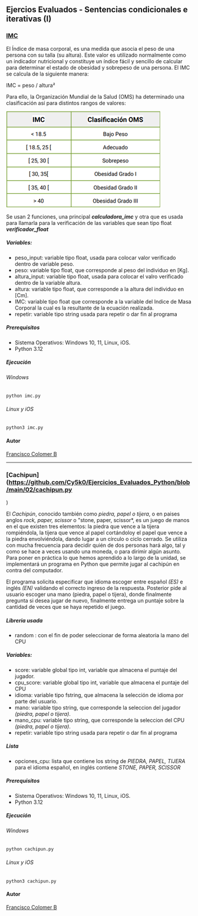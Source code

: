 ## Ejercios Evaluados - Sentencias condicionales e iterativas (I)

### [IMC](https://github.com/Cy5k0/Ejercicios_Evaluados_Python/blob/main/02/imc.py)

El Índice de masa corporal, es una medida que asocia el peso de una persona con su talla (su altura). Este valor es utilizado normalmente como un indicador nutricional y constituye un índice fácil y sencillo de calcular para determinar el estado de obesidad y sobrepeso de una persona. El IMC se calcula de la siguiente manera:

IMC = peso / altura²

Para ello, la Organización Mundial de la Salud (OMS) ha determinado una clasificación así para distintos rangos de valores:

![alt text](image.png)


Se usan 2 funciones, una principal ***calculadora_imc*** y otra que es usada para llamarla para la verificación de las variables que sean tipo float ***verificador_float***

##### Variables: 

- peso_input: variable tipo float, usada para colocar valor verificado dentro de variable peso.
- peso: variable tipo float, que corresponde al peso del individuo en [Kg].
- altura_input: variable tipo float, usada para colocar el valro verificado dentro de la variable altura.
- altura: variable tipo float, que corresponde a la altura del individuo en  [Cm].
- IMC: variable tipo float que corresponde a la variable del Indice de Masa Corporal la cual es la resultante de la ecuación realizada.
- repetir: variable tipo string usada para repetir o dar fin al programa

##### Prerequisitos

* Sistema Operativos: Windows 10, 11, Linux, iOS.
* Python 3.12

##### Ejecución

###### Windows
`python imc.py`

###### Linux y iOS
`python3 imc.py`

#### Autor
[Francisco Colomer B](https://github.com/Cy5k0)

-----------------------------------------------

### [Cachipun](https://github.com/Cy5k0/Ejercicios_Evaluados_Python/blob/main/02/cachipun.py
)

El *Cachipún*, conocido también como *piedra, papel o tijera*, o en paises anglos *rock, paper, scissor* o "stone, paper, scissor*, es un juego de manos en el que existen tres elementos: la piedra que vence a la tijera rompiéndola, la tijera que vence al papel cortándoloy el papel que vence a la piedra envolviéndola, dando lugar a un círculo o ciclo cerrado. Se utiliza con mucha frecuencia para decidir quién de dos personas hará algo, tal y como se hace a veces usando una moneda, o para dirimir algún asunto.
Para poner en práctica lo que hemos aprendido a lo largo de la unidad, se implementará un programa en Python que permite jugar al cachipún en contra del computador.

El programa solicita especificar que idioma escoger entre español *(ES)* e inglés *(EN)* validando el correcto ingreso de la respuesta. Posterior pide al usuario escoger una mano (piedra, papel o tijera), donde finalmente pregunta si desea jugar de nuevo, finalmente entrega un puntaje sobre la cantidad de veces que se haya repetido el juego.

##### Libreria usada
- random : con el fin de poder seleccionar de forma aleatoria la mano del CPU

##### Variables: 

- score: variable global tipo int, variable que almacena el puntaje del jugador.
- cpu_score: variable global tipo int, variable que almacena el puntaje del CPU
- idioma: variable tipo fstring, que almacena la selección de idioma por parte del usuario.
- mano: variable tipo string, que corresponde la seleccion del jugador *(piedra, papel o tijera)*.
- mano_cpu: variable tipo string, que corresponde la seleccion del CPU *(piedra, papel o tijera)*.
- repetir: variable tipo string usada para repetir o dar fin al programa

##### Lista
- opciones_cpu: lista que contiene los string de *PIEDRA, PAPEL, TIJERA* para el idioma español, en inglés contiene *STONE, PAPER, SCISSOR*

##### Prerequisitos

* Sistema Operativos: Windows 10, 11, Linux, iOS.
* Python 3.12

##### Ejecución

###### Windows
`python cachipun.py`

###### Linux y iOS
`python3 cachipun.py`

#### Autor
[Francisco Colomer B](https://github.com/Cy5k0)